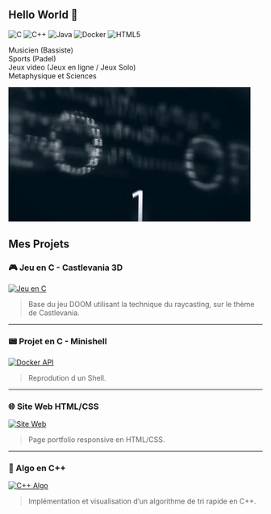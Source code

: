 ## Hello World 👋
![C](https://img.shields.io/badge/C-00599C?style=for-the-badge&logo=c&logoColor=white)
![C++](https://img.shields.io/badge/C++-00599C?style=for-the-badge&logo=c%2B%2B&logoColor=white)
![Java](https://img.shields.io/badge/Java-ED8B00?style=for-the-badge&logo=java&logoColor=white)
![Docker](https://img.shields.io/badge/Docker-2496ED?style=for-the-badge&logo=docker&logoColor=white)
![HTML5](https://img.shields.io/badge/HTML5-E34F26?style=for-the-badge&logo=html5&logoColor=white)
 

Musicien (Bassiste)  
Sports (Padel)  
Jeux video (Jeux en ligne / Jeux Solo)  
Metaphysique et Sciences  



![Bannière](./giphy.webp)


##  Mes Projets

### 🎮 Jeu en C - Castlevania 3D
[![Jeu en C](https://i.giphy.com/26Su5umeQ96mpOmkee.webp)](https://github.com/Yonieva/Castlevania-3d-Raycasting/blob/main/README.md)
> Base du jeu DOOM utilisant la technique du raycasting, sur le thème de Castlevania.


---

### 📟 Projet en C - Minishell
[![Docker API](https://media2.giphy.com/media/v1.Y2lkPTc5MGI3NjExYmFxbm5odDF5ODk4NjV3b2U0MHB2bXVoeDdicWI0cGFja2l4OHlieiZlcD12MV9pbnRlcm5hbF9naWZfYnlfaWQmY3Q9Zw/JmJMzlXOiI0dq/giphy.gif)](https://github.com/Demiaeuw/42_student/tree/main/08_minishell)
> Reprodution d un Shell.

---

### 🌐 Site Web HTML/CSS
[![Site Web](URL_DU_GIF_SITE_WEB)](https://github.com/tonpseudo/site-portfolio)
> Page portfolio responsive en HTML/CSS.

---

### 🧠 Algo en C++
[![C++ Algo](URL_DU_GIF_CPP)](https://github.com/tonpseudo/tri-rapide-cpp)
> Implémentation et visualisation d’un algorithme de tri rapide en C++.
